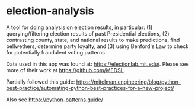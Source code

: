 # election-analysis
A tool for doing analysis on election results, in particular: (1) querying/filtering election results of past Presidential elections, (2) contrasting county, state, and national results to make predictions, find bellwethers, determine party loyalty, and (3) using Benford's Law to check for potentially fraudulent voting patterns.

Data used in this app was found at: https://electionlab.mit.edu/. Please see more of their work at https://github.com/MEDSL.

Partially followed this guide: https://mitelman.engineering/blog/python-best-practice/automating-python-best-practices-for-a-new-project/

Also see https://python-patterns.guide/
